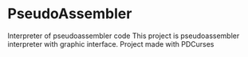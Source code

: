 # PseudoAssembler
Interpreter of pseudoassembler code
This project is pseudoassembler interpreter with graphic interface.
Project made with PDCurses
